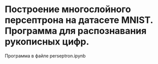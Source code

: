 # Построение многослойного персептрона на датасете MNIST. Программа для распознавания рукописных цифр.
Программа в файле perseptron.ipynb
